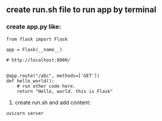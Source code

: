 ## create run.sh file to run app by terminal

### create app.py like:
```
from flask import Flask

app = Flask(__name__)

# http://localhost:8000/


@app.route("/abc", methods=['GET'])
def hello_world():
    # run other code here.
    return "Hello, world. this is Flask"

```




1. create run.sh and add content:
```
uvicorn server

